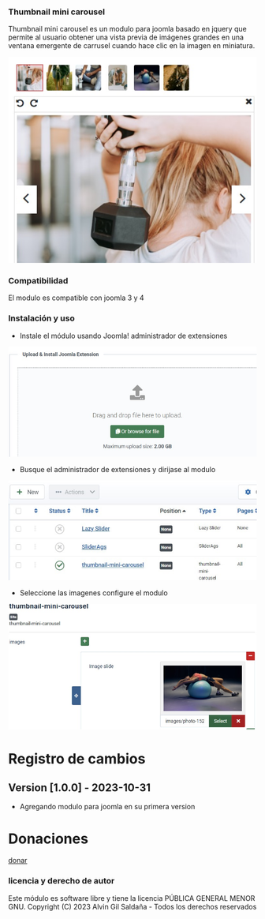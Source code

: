 ### Thumbnail mini carousel
 Thumbnail mini carousel es un modulo para joomla basado en jquery que permite al usuario obtener una vista previa de imágenes grandes en una ventana emergente de carrusel cuando hace clic en la imagen en miniatura.
 
 ![](https://github.com/alvinalvin/holamundo/blob/4d66fb03376df76ea5f4c30825d7b59a66f186e5/imgslide.jpg)

 ### Compatibilidad
 El modulo es compatible con joomla 3 y 4
 


### Instalación y uso

<ul>
<li>Instale el módulo usando Joomla! administrador de extensiones</li>
</ul>

![](https://github.com/alvinalvin/holamundo/blob/4d66fb03376df76ea5f4c30825d7b59a66f186e5/imgg.jpg)


<ul>
<li>Busque el administrador de extensiones y dirijase al modulo </li>
</ul>

![](https://github.com/alvinalvin/holamundo/blob/8a0f40b14384a2ee7e2d17eea42ab4eeb104244c/imagen.jpg)


<ul>
<li>Seleccione las imagenes  configure el modulo </li>
</ul>

![](https://github.com/alvinalvin/holamundo/blob/f692cf3b6beff751f07fdac84ff51c88eea99406/imagenoo.jpg)

# Registro de cambios





## Version [1.0.0] - 2023-10-31

<ul>
<li>Agregando modulo para joomla en su primera version</li>
</ul>

# Donaciones 
<a href="https://www.paypal.com/donate/?hosted_button_id=B7YYDKUTNU8PS">donar</a>
  


### licencia y derecho de autor
Este módulo es software libre y tiene la licencia PÚBLICA GENERAL MENOR GNU. Copyright (C) 2023 Alvin Gil Saldaña - Todos los derechos reservados


